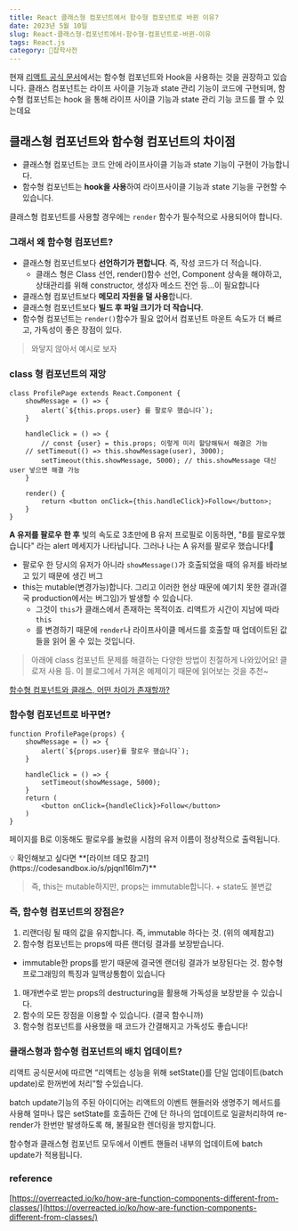 ```yaml
---
title: React 클래스형 컴포넌트에서 함수형 컴포넌트로 바뀐 이유?
date: 2023년 5월 10일
slug: React-클래스형-컴포넌트에서-함수형-컴포넌트로-바뀐-이유
tags: React.js
category: 🙏잡학사전
---
```


현재 [리액트 공식 문서](https://react.dev/reference/react/Component)에서는 함수형 컴포넌트와 Hook을 사용하는 것을 권장하고 있습니다. 클래스 컴포넌트는 라이프 사이클 기능과 state 관리 기능이 코드에 구현되며, 함수형 컴포넌트는 hook 을 통해 라이프 사이클 기능과 state 관리 기능 코드를 짤 수 있는데요

## 클래스형 컴포넌트와 함수형 컴포넌트의 차이점

- 클래스형 컴포넌트는 코드 안에 라이프사이클 기능과 state 기능이 구현이 가능합니다.
- 함수형 컴포넌트는 **hook을 사용**하여 라이프사이클 기능과 state 기능을 구현할 수 있습니다.

클래스형 컴포넌트를 사용할 경우에는 `render` 함수가 필수적으로 사용되어야 합니다.

### 그래서 왜 함수형 컴포넌트?

- 클래스형 컴포넌트보다 **선언하기가 편합니다**. 즉, 작성 코드가 더 적습니다.
  - 클래스 형은 Class 선언, render()함수 선언, Component 상속을 해야하고, 상태관리를 위해 constructor, 생성자 메소드 전언 등…이 필요합니다
- 클래스형 컴포넌트보다 **메모리 자원을 덜 사용**합니다.
- 클래스형 컴포넌트보다 **빌드 후 파일 크기가 더 작습니다**.
- 함수형 컴포넌트는 `render()`함수가 필요 없어서 컴포넌트 마운트 속도가 더 빠르고, 가독성이 좋은 장점이 있다.

> 와닿지 않아서 예시로 보자

### class 형 컴포넌트의 재앙

```
class ProfilePage extends React.Component {
	showMessage = () => {
		alert(`${this.props.user} 를 팔로우 했습니다`);
	}

	handleClick = () => {
		// const {user} = this.props; 이렇게 미리 할당해둬서 해결은 가능
    // setTimeout(() => this.showMessage(user), 3000);
		setTimeout(this.showMessage, 5000); // this.showMessage 대신 user 넣으면 해결 가능
	}

	render() {
		return <button onClick={this.handleClick}>Follow</button>;
	}
}

```

**A 유저를 팔로우 한 후** 빛의 속도로 3초만에 B 유저 프로필로 이동하면, "B를 팔로우했습니다" 라는 alert 메세지가 나타납니다. 그러나 나는 A 유저를 팔로우 했습니다!🤷

- 팔로우 한 당시의 유저가 아니라 `showMessage()`가 호출되었을 때의 유저를 바라보고 있기 때문에 생긴 버그
- this는 mutable(변경가능)합니다. 그리고 이러한 현상 때문에 예기치 못한 결과(결국 production에서는 버그임)가 발생할 수 있습니다.
  - 그것이 `this`가 클래스에서 존재하는 목적이죠. 리액트가 시간이 지남에 따라 `this`
  - 를 변경하기 때문에 `render`나 라이프사이클 메서드를 호출할 때 업데이트된 값들을 읽어 올 수 있는 것입니다.

> 아래에 class 컴포넌트 문제를 해결하는 다양한 방법이 친절하게 나와있어요! 클로저 사용 등. 이 블로그에서 가져온 예제이기 때문에 읽어보는 것을 추천~

[함수형 컴포넌트와 클래스, 어떤 차이가 존재할까?](https://overreacted.io/ko/how-are-function-components-different-from-classes/)

### 함수형 컴포넌트로 바꾸면?

```
function ProfilePage(props) {
	showMessage = () => {
		alert(`${props.user}를 팔로우 했습니다`);
	}

	handleClick = () => {
		setTimeout(showMessage, 5000);
	}
	return (
		<button onClick={handleClick}>Follow</button>
	)
}

```

페이지를 B로 이동해도 팔로우를 눌렀을 시점의 유저 이름이 정상적으로 출력됩니다.

<aside>
💡 확인해보고 싶다면 **[라이브 데모 참고!](https://codesandbox.io/s/pjqnl16lm7)**

</aside>

> 즉, this는 mutable하지만, props는 immutable합니다. + state도 불변값

### 즉, 함수형 컴포넌트의 장점은?

1. 리랜더링 될 때의 값을 유지합니다. 즉, immutable 하다는 것. (위의 예제참고)
2. 함수형 컴포넌트는 props에 따른 랜더링 결과를 보장받습니다.

- immutable한 props를 받기 때문에 결국엔 랜더링 결과가 보장된다는 것. 함수형 프로그래밍의 특징과 일맥상통함이 있습니다

1. 매개변수로 받는 props의 destructuring을 활용해 가독성을 보장받을 수 있습니다.
2. 함수의 모든 장점을 이용할 수 있습니다. (결국 함수니까)
3. 함수형 컴포넌트를 사용했을 때 코드가 간결해지고 가독성도 좋습니다!

### 클래스형과 함수형 컴포넌트의 배치 업데이트?

리액트 공식문서에 따르면 “리액트는 성능을 위해 setState()를 단일 업데이트(batch update)로 한꺼번에 처리”할 수있습니다.

batch update기능의 주된 아이디어는 리액트의 이벤트 핸들러와 생명주기 메서드를 사용해 얼마나 많은 setState를 호출하든 간에 단 하나의 업데이트로 일괄처리하여 re-render가 한번만 발생하도록 해, 불필요한 렌더링을 방지합니다.

함수형과 클래스형 컴포넌트 모두에서 이벤트 핸들러 내부의 업데이트에 batch update가 적용됩니다.

### reference

[https://overreacted.io/ko/how-are-function-components-different-from-classes/](https://overreacted.io/ko/how-are-function-components-different-from-classes/)
